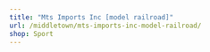 ```yaml
---
title: "Mts Imports Inc [model railroad]"
url: /middletown/mts-imports-inc-model-railroad/
shop: Sport
---
```

